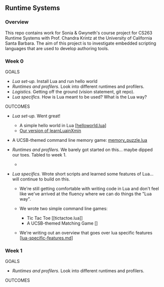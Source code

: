 ## Runtime Systems

### Overview

This repo contains work for Sonia & Gwyneth's course project for CS263 Runtime Systems with Prof. Chandra Krintz at the University of California Santa Barbara. The aim of this project is to investigate embedded scripting languages that are used to develop authoring tools.

### Week 0

GOALS

- *Lua set-up.* Install Lua and run hello world
- *Runtimes and profilers.* Look into different runtimes and profilers.
- *Logistics.* Getting off the ground (vision statement, git repo).
- *Lua specifics.* How is Lua meant to be used? What is the Lua way?

OUTCOMES

-  *Lua set-up.* Went great!

	- A simple hello world in Lua
	[[helloworld.lua](../week0/helloworld.lua)]
	- [Our version of learnLuainXmin](../week0/learnluainXmin.lua)

  - A UCSB-themed command line memory game: [memory_puzzle.lua](../week0/memory_puzzle.lua)

-  *Runtimes and profilers.* We barely got started on this... maybe dipped our toes. Tabled to week 1.

	-
- *Lua specifics.* Wrote short scripts and learned some features of Lua... will continue to build on this.

	- We're still getting comfortable with writing code in Lua and don't feel like we've arrived at the fluency where we can do things the "Lua way".  

	- We wrote two simple command line games:

		- Tic Tac Toe [[tictactoe.lua]]
		- A UCSB-themed Matching Game []

	- We're writing out an overview that goes over lua specific features [[lua-specific-features.md](../week1/lua-specific-features.md)]


### Week 1

GOALS

- *Runtimes and profilers.* Look into different runtimes and profilers.


OUTCOMES
